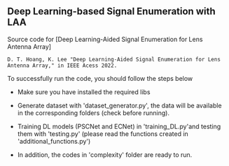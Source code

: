 ## Deep Learning-based Signal Enumeration with LAA
Source code for [Deep Learning-Aided Signal Enumeration for Lens Antenna Array]

```
D. T. Hoang, K. Lee "Deep Learning-Aided Signal Enumeration for Lens Antenna Array," in IEEE Acess 2022.
```


To successfully run the code, you should follow the steps below

- Make sure you have installed the required libs

- Generate dataset with 'dataset_generator.py', the data will be available in the corresponding folders (check before running).

- Training DL models (PSCNet and ECNet) in 'training_DL.py'and testing them with 'testing.py' (please read the functions created in 'additional_functions.py')

- In addition, the codes in 'complexity' folder are ready to run.
